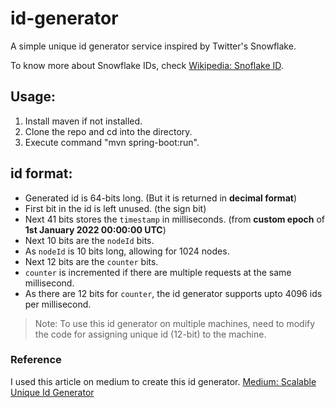 # id-generator

A simple unique id generator service inspired by Twitter's Snowflake.

To know more about Snowflake IDs, check [Wikipedia: Snoflake ID](https://en.wikipedia.org/wiki/Snowflake_ID).


## Usage:

1. Install maven if not installed.
2. Clone the repo and cd into the directory.
3. Execute command "mvn spring-boot:run".


## id format:

- Generated id is 64-bits long. (But it is returned in **decimal format**)
- First bit in the id is left unused. (the sign bit)
- Next 41 bits stores the `timestamp` in milliseconds. (from **custom epoch** of **1st January 2022 00:00:00 UTC**)
- Next 10 bits are the `nodeId` bits.
- As `nodeId` is 10 bits long, allowing for 1024 nodes.
- Next 12 bits are the `counter` bits.
- `counter` is incremented if there are multiple requests at the same millisecond.
- As there are 12 bits for `counter`, the id generator supports upto 4096 ids per millisecond.


> Note: To use this id generator on multiple machines, need to modify the code for assigning unique id (12-bit) to the machine.


### Reference

I used this article on medium to create this id generator. [Medium: Scalable Unique Id Generator](https://medium.com/double-pointer/system-design-interview-scalable-unique-id-generator-twitter-snowflake-or-a-similar-service-18af22d74343)
